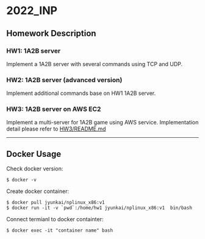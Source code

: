 # 2022_INP

## Homework Description

### HW1: 1A2B server
Implement a 1A2B server with several commands using TCP and UDP. 

### HW2: 1A2B server (advanced version)
Implement additional commands base on HW1 1A2B server. 

### HW3: 1A2B server on AWS EC2
Implement a multi-server for 1A2B game using AWS service. 
Implementation detail please refer to [HW3/README.md](https://github.com/Mars3397/2022_INP/tree/main/hw3)

---

## Docker Usage

Check docker version: 
```
$ docker -v
```

Create docker container:
```
$ docker pull jyunkai/nplinux_x86:v1
$ docker run -it -v `pwd`:/home/hw1 jyunkai/nplinux_x86:v1  bin/bash
```

Connect termianl to docker containter:
```
$ docker exec -it "container name" bash   
```
